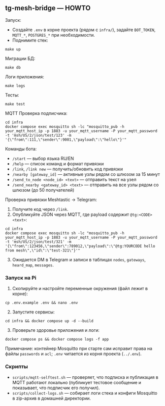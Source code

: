 ## tg-mesh-bridge — HOWTO

Запуск:
- Создайте `.env` в корне проекта (рядом с `infra/`), задайте `BOT_TOKEN`, `MQTT_*`, `POSTGRES_*` при необходимости.
- Поднимите стек:
```
make up
```

Миграции БД:
```
make db
```

Логи приложения:
```
make logs
```

Тесты:
```
make test
```

MQTT Проверка подписчика:
```
cd infra
docker compose exec mosquitto sh -lc "mosquitto_pub -h your_mqtt_host_ip -p 1883 -u your_mqtt_username -P your_mqtt_password -t 'msh/US/2/json/test/123' -m '{\"from\":111,\"sender\":9001,\"payload\":\"hello\"}'"
```

Команды бота:
- `/start` — выбор языка RU/EN
- `/help` — список команд и формат привязки
- `/link`, `/link new` — получить/обновить код привязки
- `/nearby [gateway_id]` — активные узлы рядом со шлюзом за 15 минут
- `/send_to_node <node_id> <text>` — отправить текст на узел
- `/send_nearby <gateway_id> <text>` — отправить на все узлы рядом со шлюзом (до 50 получателей)

Проверка привязки Meshtastic → Telegram:
1. Получите код через `/link`.
2. Опубликуйте JSON через MQTT, где payload содержит `@tg:<CODE> <text>`:
```
cd infra
docker compose exec mosquitto sh -lc "mosquitto_pub -h your_mqtt_host_ip -p 1883 -u your_mqtt_username -P your_mqtt_password -t 'msh/US/2/json/test/321' -m '{\"from\":123456,\"sender\":789012,\"payload\":\"@tg:YOURCODE hello from mesh\",\"id\":\"test-321\"}'"
```
3. Ожидается DM в Telegram и записи в таблицах `nodes`, `gateways`, `heard_map`, `messages`.


### Запуск на Pi

1) Скопируйте и настройте переменные окружения (файл лежит в корне):
```
cp .env.example .env && nano .env
```
2) Запустите сервисы:
```
cd infra && docker compose up -d --build
```
3) Проверьте здоровье приложения и логи:
```
docker compose ps && docker compose logs -f app
```

Примечание: контейнер Mosquitto при старте сам исправит права на файлы `passwords` и `acl`; `.env` читается из корня проекта (`../.env`).

### Скрипты

- `scripts/mqtt-selftest.sh` — проверяет, что подписка и публикация в MQTT работают локально (публикует тестовое сообщение и показывает, что подписчик его получил).
- `scripts/collect-logs.sh` — собирает логи стека и конфиги Mosquitto в zip-архив в домашней директории.


